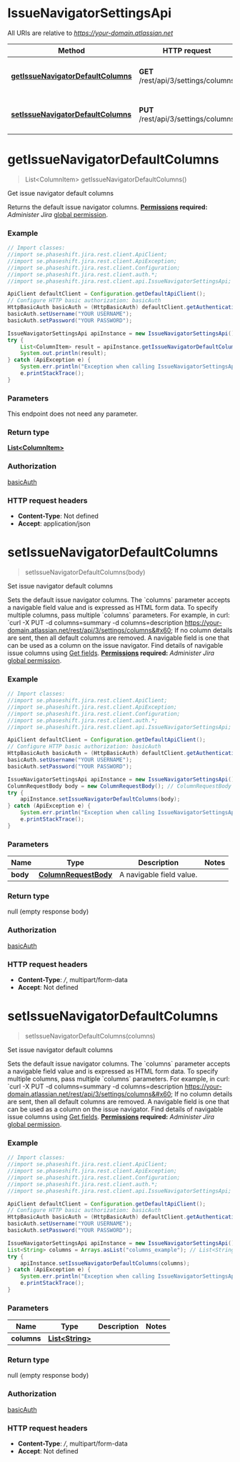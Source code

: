 # IssueNavigatorSettingsApi

All URIs are relative to *https://your-domain.atlassian.net*

Method | HTTP request | Description
------------- | ------------- | -------------
[**getIssueNavigatorDefaultColumns**](IssueNavigatorSettingsApi.md#getIssueNavigatorDefaultColumns) | **GET** /rest/api/3/settings/columns | Get issue navigator default columns
[**setIssueNavigatorDefaultColumns**](IssueNavigatorSettingsApi.md#setIssueNavigatorDefaultColumns) | **PUT** /rest/api/3/settings/columns | Set issue navigator default columns

<a name="getIssueNavigatorDefaultColumns"></a>
# **getIssueNavigatorDefaultColumns**
> List&lt;ColumnItem&gt; getIssueNavigatorDefaultColumns()

Get issue navigator default columns

Returns the default issue navigator columns.  **[Permissions](#permissions) required:** *Administer Jira* [global permission](https://confluence.atlassian.com/x/x4dKLg).

### Example
```java
// Import classes:
//import se.phaseshift.jira.rest.client.ApiClient;
//import se.phaseshift.jira.rest.client.ApiException;
//import se.phaseshift.jira.rest.client.Configuration;
//import se.phaseshift.jira.rest.client.auth.*;
//import se.phaseshift.jira.rest.client.api.IssueNavigatorSettingsApi;

ApiClient defaultClient = Configuration.getDefaultApiClient();
// Configure HTTP basic authorization: basicAuth
HttpBasicAuth basicAuth = (HttpBasicAuth) defaultClient.getAuthentication("basicAuth");
basicAuth.setUsername("YOUR USERNAME");
basicAuth.setPassword("YOUR PASSWORD");

IssueNavigatorSettingsApi apiInstance = new IssueNavigatorSettingsApi();
try {
    List<ColumnItem> result = apiInstance.getIssueNavigatorDefaultColumns();
    System.out.println(result);
} catch (ApiException e) {
    System.err.println("Exception when calling IssueNavigatorSettingsApi#getIssueNavigatorDefaultColumns");
    e.printStackTrace();
}
```

### Parameters
This endpoint does not need any parameter.

### Return type

[**List&lt;ColumnItem&gt;**](ColumnItem.md)

### Authorization

[basicAuth](../README.md#basicAuth)

### HTTP request headers

 - **Content-Type**: Not defined
 - **Accept**: application/json

<a name="setIssueNavigatorDefaultColumns"></a>
# **setIssueNavigatorDefaultColumns**
> setIssueNavigatorDefaultColumns(body)

Set issue navigator default columns

Sets the default issue navigator columns.  The &#x60;columns&#x60; parameter accepts a navigable field value and is expressed as HTML form data. To specify multiple columns, pass multiple &#x60;columns&#x60; parameters. For example, in curl:  &#x60;curl -X PUT -d columns&#x3D;summary -d columns&#x3D;description https://your-domain.atlassian.net/rest/api/3/settings/columns&#x60;  If no column details are sent, then all default columns are removed.  A navigable field is one that can be used as a column on the issue navigator. Find details of navigable issue columns using [Get fields](#api-rest-api-3-field-get).  **[Permissions](#permissions) required:** *Administer Jira* [global permission](https://confluence.atlassian.com/x/x4dKLg).

### Example
```java
// Import classes:
//import se.phaseshift.jira.rest.client.ApiClient;
//import se.phaseshift.jira.rest.client.ApiException;
//import se.phaseshift.jira.rest.client.Configuration;
//import se.phaseshift.jira.rest.client.auth.*;
//import se.phaseshift.jira.rest.client.api.IssueNavigatorSettingsApi;

ApiClient defaultClient = Configuration.getDefaultApiClient();
// Configure HTTP basic authorization: basicAuth
HttpBasicAuth basicAuth = (HttpBasicAuth) defaultClient.getAuthentication("basicAuth");
basicAuth.setUsername("YOUR USERNAME");
basicAuth.setPassword("YOUR PASSWORD");

IssueNavigatorSettingsApi apiInstance = new IssueNavigatorSettingsApi();
ColumnRequestBody body = new ColumnRequestBody(); // ColumnRequestBody | A navigable field value.
try {
    apiInstance.setIssueNavigatorDefaultColumns(body);
} catch (ApiException e) {
    System.err.println("Exception when calling IssueNavigatorSettingsApi#setIssueNavigatorDefaultColumns");
    e.printStackTrace();
}
```

### Parameters

Name | Type | Description  | Notes
------------- | ------------- | ------------- | -------------
 **body** | [**ColumnRequestBody**](ColumnRequestBody.md)| A navigable field value. |

### Return type

null (empty response body)

### Authorization

[basicAuth](../README.md#basicAuth)

### HTTP request headers

 - **Content-Type**: */*, multipart/form-data
 - **Accept**: Not defined

<a name="setIssueNavigatorDefaultColumns"></a>
# **setIssueNavigatorDefaultColumns**
> setIssueNavigatorDefaultColumns(columns)

Set issue navigator default columns

Sets the default issue navigator columns.  The &#x60;columns&#x60; parameter accepts a navigable field value and is expressed as HTML form data. To specify multiple columns, pass multiple &#x60;columns&#x60; parameters. For example, in curl:  &#x60;curl -X PUT -d columns&#x3D;summary -d columns&#x3D;description https://your-domain.atlassian.net/rest/api/3/settings/columns&#x60;  If no column details are sent, then all default columns are removed.  A navigable field is one that can be used as a column on the issue navigator. Find details of navigable issue columns using [Get fields](#api-rest-api-3-field-get).  **[Permissions](#permissions) required:** *Administer Jira* [global permission](https://confluence.atlassian.com/x/x4dKLg).

### Example
```java
// Import classes:
//import se.phaseshift.jira.rest.client.ApiClient;
//import se.phaseshift.jira.rest.client.ApiException;
//import se.phaseshift.jira.rest.client.Configuration;
//import se.phaseshift.jira.rest.client.auth.*;
//import se.phaseshift.jira.rest.client.api.IssueNavigatorSettingsApi;

ApiClient defaultClient = Configuration.getDefaultApiClient();
// Configure HTTP basic authorization: basicAuth
HttpBasicAuth basicAuth = (HttpBasicAuth) defaultClient.getAuthentication("basicAuth");
basicAuth.setUsername("YOUR USERNAME");
basicAuth.setPassword("YOUR PASSWORD");

IssueNavigatorSettingsApi apiInstance = new IssueNavigatorSettingsApi();
List<String> columns = Arrays.asList("columns_example"); // List<String> | 
try {
    apiInstance.setIssueNavigatorDefaultColumns(columns);
} catch (ApiException e) {
    System.err.println("Exception when calling IssueNavigatorSettingsApi#setIssueNavigatorDefaultColumns");
    e.printStackTrace();
}
```

### Parameters

Name | Type | Description  | Notes
------------- | ------------- | ------------- | -------------
 **columns** | [**List&lt;String&gt;**](String.md)|  |

### Return type

null (empty response body)

### Authorization

[basicAuth](../README.md#basicAuth)

### HTTP request headers

 - **Content-Type**: */*, multipart/form-data
 - **Accept**: Not defined

